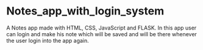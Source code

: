 # Notes_app_with_login_system
A Notes app made with HTML, CSS, JavaScript and FLASK. In this app user can login and make his note which will be saved and will be there whenever the user login into the app again.

